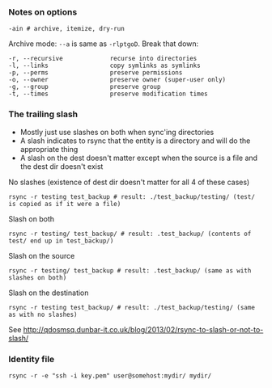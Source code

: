 ### Notes on options

    -ain # archive, itemize, dry-run

Archive mode: `--a` is same as `-rlptgoD`. Break that down:

    -r, --recursive             recurse into directories
    -l, --links                 copy symlinks as symlinks
    -p, --perms                 preserve permissions
    -o, --owner                 preserve owner (super-user only)
    -g, --group                 preserve group
    -t, --times                 preserve modification times

### The trailing slash

* Mostly just use slashes on both when sync'ing directories
* A slash indicates to rsync that the entity is a directory and will do the appropriate thing
* A slash on the dest doesn't matter except when the source is a file and the dest dir doesn't exist

No slashes (existence of dest dir doesn't matter for all 4 of these cases) 

    rsync -r testing test_backup # result: ./test_backup/testing/ (test/ is copied as if it were a file)

Slash on both

    rsync -r testing/ test_backup/ # result: .test_backup/ (contents of test/ end up in test_backup/)

Slash on the source

    rsync -r testing/ test_backup # result: .test_backup/ (same as with slashes on both)

Slash on the destination

    rsync -r testing test_backup/ # result: ./test_backup/testing/ (same as with no slashes)

See http://qdosmsq.dunbar-it.co.uk/blog/2013/02/rsync-to-slash-or-not-to-slash/

### Identity file

    rsync -r -e "ssh -i key.pem" user@somehost:mydir/ mydir/
